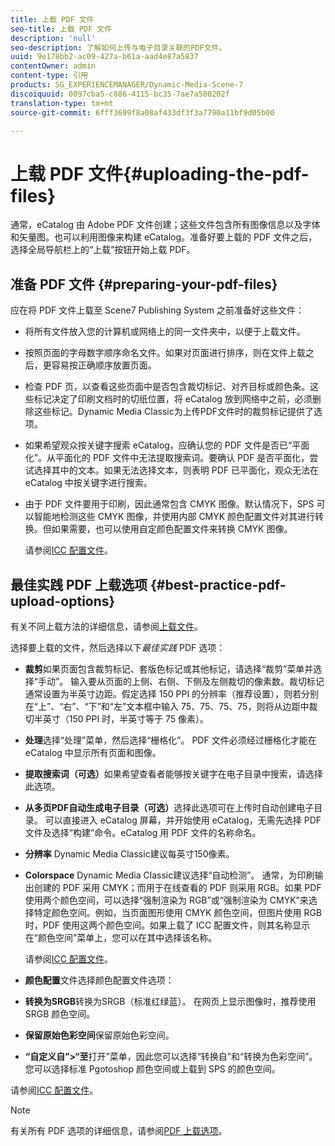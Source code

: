 ```yaml
---
title: 上载 PDF 文件
seo-title: 上载 PDF 文件
description: 'null'
seo-description: 了解如何上传与电子目录关联的PDF文件。
uuid: 9e178bb2-ac09-427a-b61a-aad4e87a5837
contentOwner: admin
content-type: 引用
products: SG_EXPERIENCEMANAGER/Dynamic-Media-Scene-7
discoiquuid: 0097cba5-c886-4115-bc35-7ae7a500202f
translation-type: tm+mt
source-git-commit: 6fff3699f8a08af433df3f3a7790a11bf9d05b00

---
```



# 上载 PDF 文件{#uploading-the-pdf-files}

通常，eCatalog 由 Adobe PDF 文件创建；这些文件包含所有图像信息以及字体和矢量图。也可以利用图像来构建 eCatalog。准备好要上载的 PDF 文件之后，选择全局导航栏上的“上载”按钮开始上载 PDF。

## 准备 PDF 文件 {#preparing-your-pdf-files}

应在将 PDF 文件上载至 Scene7 Publishing System 之前准备好这些文件：

* 将所有文件放入您的计算机或网络上的同一文件夹中，以便于上载文件。
* 按照页面的字母数字顺序命名文件。如果对页面进行排序，则在文件上载之后，更容易按正确顺序放置页面。
* 检查 PDF 页，以查看这些页面中是否包含裁切标记、对齐目标或颜色条。这些标记决定了印刷文档时的切纸位置，将 eCatalog 放到网络中之前，必须删除这些标记。Dynamic Media Classic为上传PDF文件时的裁剪标记提供了选项。
* 如果希望观众按关键字搜索 eCatalog，应确认您的 PDF 文件是否已“平面化”。从平面化的 PDF 文件中无法提取搜索词。要确认 PDF 是否平面化，尝试选择其中的文本。如果无法选择文本，则表明 PDF 已平面化，观众无法在 eCatalog 中按关键字进行搜索。
* 由于 PDF 文件要用于印刷，因此通常包含 CMYK 图像。默认情况下，SPS 可以智能地检测这些 CMYK 图像，并使用内部 CMYK 颜色配置文件对其进行转换。但如果需要，也可以使用自定颜色配置文件来转换 CMYK 图像。

   请参阅[ICC 配置文件](icc-profiles.md#icc_profiles)。

## 最佳实践 PDF 上载选项 {#best-practice-pdf-upload-options}

有关不同上载方法的详细信息，请参阅[上载文件](uploading-files.md#uploading_your_files)。

选择要上载的文件，然后选择以下&#x200B;*最佳实践* PDF 选项：

* **裁剪**&#x200B;如果页面包含裁剪标记、套版色标记或其他标记，请选择“裁剪”菜单并选择“手动”。 输入要从页面的上侧、右侧、下侧及左侧裁切的像素数。裁切标记通常设置为半英寸边距。假定选择 150 PPI 的分辨率（推荐设置），则若分别在“上”、“右”、“下”和“左”文本框中输入 75、75、75、75，则将从边距中裁切半英寸（150 PPI 时，半英寸等于 75 像素）。

* **处理**&#x200B;选择“处理”菜单，然后选择“栅格化”。 PDF 文件必须经过栅格化才能在 eCatalog 中显示所有页面和图像。

* **提取搜索词（可选）**&#x200B;如果希望查看者能够按关键字在电子目录中搜索，请选择此选项。

* **从多页PDF自动生成电子目录（可选）**&#x200B;选择此选项可在上传时自动创建电子目录。 可以直接进入 eCatalog 屏幕，并开始使用 eCatalog，无需先选择 PDF 文件及选择“构建”命令。eCatalog 用 PDF 文件的名称命名。

* **分辨率** Dynamic Media Classic建议每英寸150像素。

* **Colorspace** Dynamic Media Classic建议选择“自动检测”。 通常，为印刷输出创建的 PDF 采用 CMYK；而用于在线查看的 PDF 则采用 RGB。如果 PDF 使用两个颜色空间，可以选择“强制渲染为 RGB”或“强制渲染为 CMYK”来选择特定颜色空间。例如，当页面图形使用 CMYK 颜色空间，但图片使用 RGB 时，PDF 使用这两个颜色空间。如果上载了 ICC 配置文件，则其名称显示在“颜色空间”菜单上，您可以在其中选择该名称。

   请参阅[ICC 配置文件](icc-profiles.md#icc_profiles)。

* **颜色配置**&#x200B;文件选择颜色配置文件选项：

* **转换为SRGB**&#x200B;转换为SRGB（标准红绿蓝）。 在网页上显示图像时，推荐使用 SRGB 颜色空间。

* **保留原始色彩空间**&#x200B;保留原始色彩空间。

* **“自定义自”&gt;“至**&#x200B;打开”菜单，因此您可以选择“转换自”和“转换为色彩空间”。 您可以选择标准 Pgotoshop 颜色空间或上载到 SPS 的颜色空间。

请参阅[ICC 配置文件](icc-profiles.md#icc_profiles)。

>[!NOTE]
>
>有关所有 PDF 选项的详细信息，请参阅[PDF 上载选项](pdfs.md#pdf_upload_options)。

